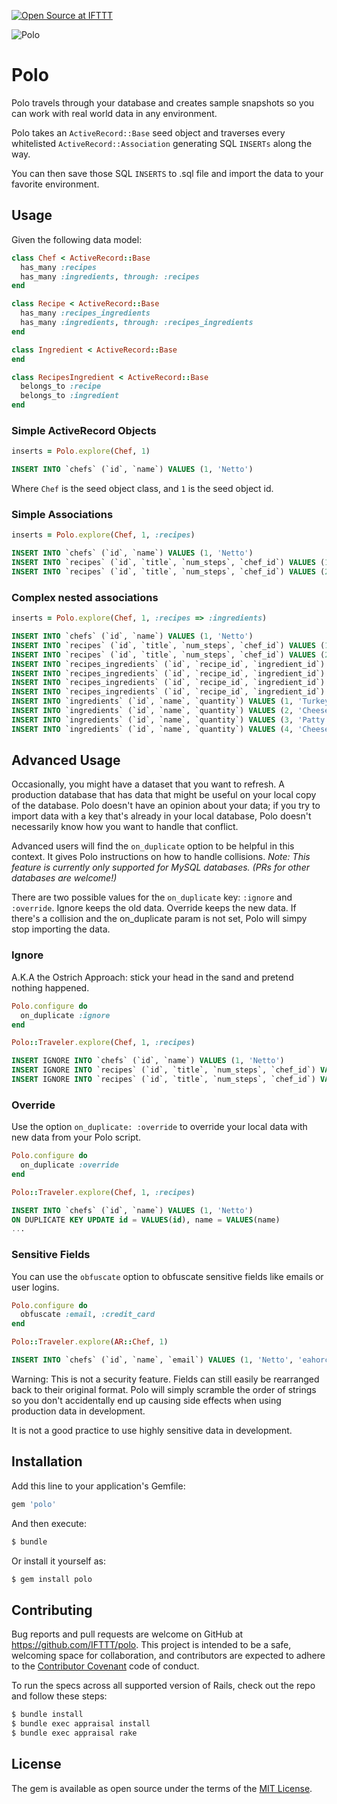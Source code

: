 [![Open Source at IFTTT](http://ifttt.github.io/images/open-source-ifttt.svg)](http://ifttt.github.io)

![Polo](https://raw.githubusercontent.com/IFTTT/polo/images/images/polo.png "Polo")

# Polo
Polo travels through your database and creates sample snapshots so you can work with real world data in any environment.

Polo takes an `ActiveRecord::Base` seed object and traverses every whitelisted `ActiveRecord::Association` generating SQL `INSERTs` along the way.

You can then save those SQL `INSERTS` to .sql file and import the data to your favorite environment.

## Usage
Given the following data model:
```ruby
class Chef < ActiveRecord::Base
  has_many :recipes
  has_many :ingredients, through: :recipes
end

class Recipe < ActiveRecord::Base
  has_many :recipes_ingredients
  has_many :ingredients, through: :recipes_ingredients
end

class Ingredient < ActiveRecord::Base
end

class RecipesIngredient < ActiveRecord::Base
  belongs_to :recipe
  belongs_to :ingredient
end
```

### Simple ActiveRecord Objects
```ruby
inserts = Polo.explore(Chef, 1)
```
```sql
INSERT INTO `chefs` (`id`, `name`) VALUES (1, 'Netto')
```

Where `Chef` is the seed object class, and `1` is the seed object id.

### Simple Associations
```ruby
inserts = Polo.explore(Chef, 1, :recipes)
```
```sql
INSERT INTO `chefs` (`id`, `name`) VALUES (1, 'Netto')
INSERT INTO `recipes` (`id`, `title`, `num_steps`, `chef_id`) VALUES (1, 'Turkey Sandwich', NULL, 1)
INSERT INTO `recipes` (`id`, `title`, `num_steps`, `chef_id`) VALUES (2, 'Cheese Burger', NULL, 1)
```

### Complex nested associations
```ruby
inserts = Polo.explore(Chef, 1, :recipes => :ingredients)
```

```sql
INSERT INTO `chefs` (`id`, `name`) VALUES (1, 'Netto')
INSERT INTO `recipes` (`id`, `title`, `num_steps`, `chef_id`) VALUES (1, 'Turkey Sandwich', NULL, 1)
INSERT INTO `recipes` (`id`, `title`, `num_steps`, `chef_id`) VALUES (2, 'Cheese Burger', NULL, 1)
INSERT INTO `recipes_ingredients` (`id`, `recipe_id`, `ingredient_id`) VALUES (1, 1, 1)
INSERT INTO `recipes_ingredients` (`id`, `recipe_id`, `ingredient_id`) VALUES (2, 1, 2)
INSERT INTO `recipes_ingredients` (`id`, `recipe_id`, `ingredient_id`) VALUES (3, 2, 3)
INSERT INTO `recipes_ingredients` (`id`, `recipe_id`, `ingredient_id`) VALUES (4, 2, 4)
INSERT INTO `ingredients` (`id`, `name`, `quantity`) VALUES (1, 'Turkey', 'a lot')
INSERT INTO `ingredients` (`id`, `name`, `quantity`) VALUES (2, 'Cheese', '1 slice')
INSERT INTO `ingredients` (`id`, `name`, `quantity`) VALUES (3, 'Patty', '1')
INSERT INTO `ingredients` (`id`, `name`, `quantity`) VALUES (4, 'Cheese', '2 slices')
```

## Advanced Usage

Occasionally, you might have a dataset that you want to refresh. A production database that has data that might be useful on your local copy of the database. Polo doesn't have an opinion about your data; if you try to import data with a key that's already in your local database, Polo doesn't necessarily know how you want to handle that conflict.

Advanced users will find the `on_duplicate` option to be helpful in this context. It gives Polo instructions on how to handle collisions.
*Note: This feature is currently only supported for MySQL databases. (PRs for other databases are welcome!)*

There are two possible values for the `on_duplicate` key: `:ignore` and `:override`. Ignore keeps the old data. Override keeps the new data. If there's a collision and the on_duplicate param is not set, Polo will simpy stop importing the data.

### Ignore
A.K.A the Ostrich Approach: stick your head in the sand and pretend nothing happened.

```ruby
Polo.configure do
  on_duplicate :ignore
end

Polo::Traveler.explore(Chef, 1, :recipes)
```

```sql
INSERT IGNORE INTO `chefs` (`id`, `name`) VALUES (1, 'Netto')
INSERT IGNORE INTO `recipes` (`id`, `title`, `num_steps`, `chef_id`) VALUES (1, 'Turkey Sandwich', NULL, 1)
INSERT IGNORE INTO `recipes` (`id`, `title`, `num_steps`, `chef_id`) VALUES (2, 'Cheese Burger', NULL, 1)
```

### Override
Use the option `on_duplicate: :override` to override your local data with new data from your Polo script.

```ruby
Polo.configure do
  on_duplicate :override
end

Polo::Traveler.explore(Chef, 1, :recipes)
```

```sql
INSERT INTO `chefs` (`id`, `name`) VALUES (1, 'Netto')
ON DUPLICATE KEY UPDATE id = VALUES(id), name = VALUES(name)
...
```

### Sensitive Fields
You can use the `obfuscate` option to obfuscate sensitive fields like emails or
user logins.

```ruby
Polo.configure do
  obfuscate :email, :credit_card
end

Polo::Traveler.explore(AR::Chef, 1)
```

```sql
INSERT INTO `chefs` (`id`, `name`, `email`) VALUES (1, 'Netto', 'eahorctmaagfo.nitm@l')
```

Warning: This is not a security feature. Fields can still easily be rearranged back to their original format. Polo will simply scramble the order of strings so you don't accidentally end up causing side effects when using production data in development.

It is not a good practice to use highly sensitive data in development.

## Installation

Add this line to your application's Gemfile:

```ruby
gem 'polo'
```

And then execute:
```bash
$ bundle
```

Or install it yourself as:
```bash
$ gem install polo
```

## Contributing

Bug reports and pull requests are welcome on GitHub at https://github.com/IFTTT/polo. This project is intended to be a safe, welcoming space for collaboration, and contributors are expected to adhere to the [Contributor Covenant](contributor-covenant.org) code of conduct.

To run the specs across all supported version of Rails, check out the repo and
follow these steps:

```bash
$ bundle install
$ bundle exec appraisal install
$ bundle exec appraisal rake
```

## License

The gem is available as open source under the terms of the [MIT License](http://opensource.org/licenses/MIT).


